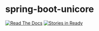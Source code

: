 # spring-boot-unicore

[![Read The Docs](https://readthedocs.org/projects/spring-boot-unicore/badge/?version=latest)](http://spring-boot-unicore.readthedocs.org)
[![Stories in Ready](https://badge.waffle.io/unicore-life/spring-boot-unicore.svg?label=ready&title=Ready)](http://waffle.io/unicore-life/spring-boot-unicore)
 